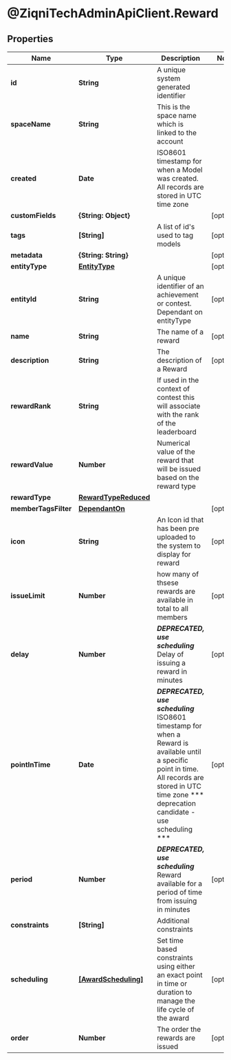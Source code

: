 # @ZiqniTechAdminApiClient.Reward

## Properties

Name | Type | Description | Notes
------------ | ------------- | ------------- | -------------
**id** | **String** | A unique system generated identifier | 
**spaceName** | **String** | This is the space name which is linked to the account | 
**created** | **Date** | ISO8601 timestamp for when a Model was created. All records are stored in UTC time zone | 
**customFields** | **{String: Object}** |  | [optional] 
**tags** | **[String]** | A list of id&#39;s used to tag models | [optional] 
**metadata** | **{String: String}** |  | [optional] 
**entityType** | [**EntityType**](EntityType.md) |  | [optional] 
**entityId** | **String** | A unique identifier of an achievement or contest. Dependant on entityType | [optional] 
**name** | **String** | The name of a reward | [optional] 
**description** | **String** | The description of a Reward | [optional] 
**rewardRank** | **String** | If used in the context of contest this will associate with the rank of the leaderboard | 
**rewardValue** | **Number** | Numerical value of the reward that will be issued based on the reward type | 
**rewardType** | [**RewardTypeReduced**](RewardTypeReduced.md) |  | 
**memberTagsFilter** | [**DependantOn**](DependantOn.md) |  | [optional] 
**icon** | **String** | An Icon id that has been pre uploaded to the system to display for reward | [optional] 
**issueLimit** | **Number** | how many of thsese rewards are available in total to all members | [optional] 
**delay** | **Number** | ***DEPRECATED, use scheduling*** Delay of issuing a reward in minutes | [optional] 
**pointInTime** | **Date** | ***DEPRECATED, use scheduling*** ISO8601 timestamp for when a Reward is available until a specific point in time. All records are stored in UTC time zone *** deprecation candidate - use scheduling *** | [optional] 
**period** | **Number** | ***DEPRECATED, use scheduling*** Reward available for a period of time from issuing in minutes | [optional] 
**constraints** | **[String]** | Additional constraints | 
**scheduling** | [**[AwardScheduling]**](AwardScheduling.md) | Set time based constraints using either an exact point in time or duration to manage the life cycle of the award | [optional] 
**order** | **Number** | The order the rewards are issued | [optional] 


